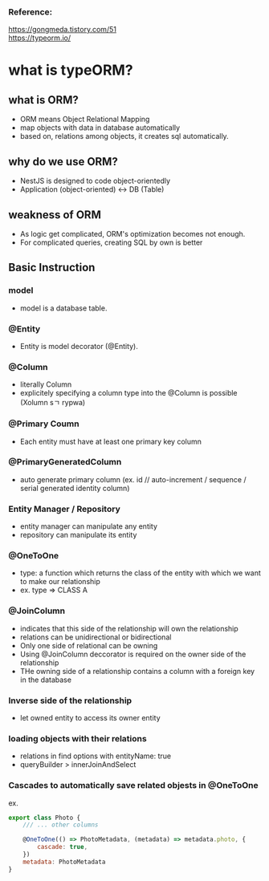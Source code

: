 ### Reference:
https://gongmeda.tistory.com/51 <br />
https://typeorm.io/ <br />

# what is typeORM?

## what is ORM?
-  ORM means Object Relational Mapping
-  map objects with data in database automatically
-  based on, relations among objects, it creates sql automatically.


## why do we use ORM?
-  NestJS is designed to code object-orientedly
-  Application (object-oriented) <-> DB (Table)


## weakness of ORM
-  As logic get complicated, ORM's optimization becomes not enough.
-  For complicated queries, creating SQL by own is better


## Basic Instruction

### model
- model is a database table.

### @Entity
- Entity is model decorator (@Entity).

### @Column
- literally Column
- explicitely specifying a column type into the @Column is possible (Xolumn sㄱ rypwa)

### @Primary Coumn
- Each entity must have at least one primary key column

### @PrimaryGeneratedColumn
- auto generate primary column (ex. id // auto-increment / sequence / serial generated identity column)

### Entity Manager / Repository
- entity manager can manipulate any entity
- repository can manipulate its entity

### @OneToOne
- type: a function which returns the class of the entity with which we want to make our relationship 
- ex. type => CLASS A

### @JoinColumn
- indicates that this side of the relationship will own the relationship
- relations can be unidirectional or bidirectional
- Only one side of relational can be owning
- Using @JoinColumn deccorator is required on the owner side of the relationship
- THe owning side of a relationship contains a column with a foreign key in the database

### Inverse side of the relationship
- let owned entity to access its owner entity

### loading objects with their relations
- relations in find options with entityName: true
- queryBuilder > innerJoinAndSelect

### Cascades to automatically save related objests in @OneToOne
ex. 
```javascript
export class Photo {
    /// ... other columns

    @OneToOne(() => PhotoMetadata, (metadata) => metadata.photo, {
        cascade: true,
    })
    metadata: PhotoMetadata
}
```
